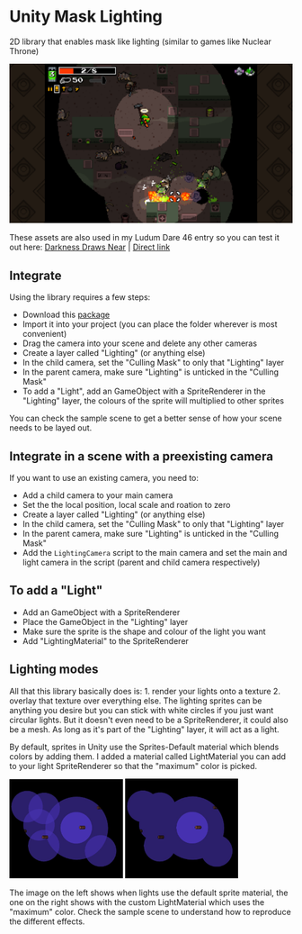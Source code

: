# Unity Mask Lighting

2D library that enables mask like lighting (similar to games like Nuclear Throne)

<img src="Meta/nuclear_throne.png"/>

These assets are also used in my Ludum Dare 46 entry so you can test it out here: 
[Darkness Draws Near](https://ldjam.com/events/ludum-dare/46/darkness-draws-near)
| [Direct link](https://gibss.github.io/test/darkness-draws-near/v0.3/index.html)

## Integrate

Using the library requires a few steps:

- Download this <a id="raw-url" href="https://raw.githubusercontent.com/GibsS/unity-mask-lighting/master/mask-lighting.unitypackage">package</a>
- Import it into your project (you can place the folder wherever is most convenient)
- Drag the camera into your scene and delete any other cameras
- Create a layer called "Lighting" (or anything else)
- In the child camera, set the "Culling Mask" to only that "Lighting" layer
- In the parent camera, make sure "Lighting" is unticked in the "Culling Mask"
- To add a "Light", add an GameObject with a SpriteRenderer in the "Lighting" layer, the colours of the sprite will multiplied to other sprites

You can check the sample scene to get a better sense of how your scene needs to be layed out.

## Integrate in a scene with a preexisting camera

If you want to use an existing camera, you need to:

- Add a child camera to your main camera
- Set the the local position, local scale and roation to zero
- Create a layer called "Lighting" (or anything else)
- In the child camera, set the "Culling Mask" to only that "Lighting" layer
- In the parent camera, make sure "Lighting" is unticked in the "Culling Mask"
- Add the ```LightingCamera``` script to the main camera and set the main and light camera in the script (parent and child camera respectively)

## To add a "Light"
- Add an GameObject with a SpriteRenderer
- Place the GameObject in the "Lighting" layer
- Make sure the sprite is the shape and colour of the light you want
- Add "LightingMaterial" to the SpriteRenderer

## Lighting modes

All that this library basically does is: 1. render your lights onto a texture 2. overlay that texture over everything else. The lighting sprites can be anything you desire but you can stick with white circles if you just want circular lights. But it doesn't even need to be a SpriteRenderer, it could also be a mesh. As long as it's part of the "Lighting" layer, it will act as a light.

By default, sprites in Unity use the Sprites-Default material which blends colors by adding them. I added a material called LightMaterial you can add to your light SpriteRenderer so that the "maximum" color is picked.

<p float="left">
  <img src="Meta/add-lighting.jpg" width="40%" />
  <img src="Meta/max-lighting.jpg" width="40%" /> 
</p>

The image on the left shows when lights use the default sprite material, the one on the right shows with the custom LightMaterial which uses the 
"maximum" color. Check the sample scene to understand how to reproduce the different effects.
